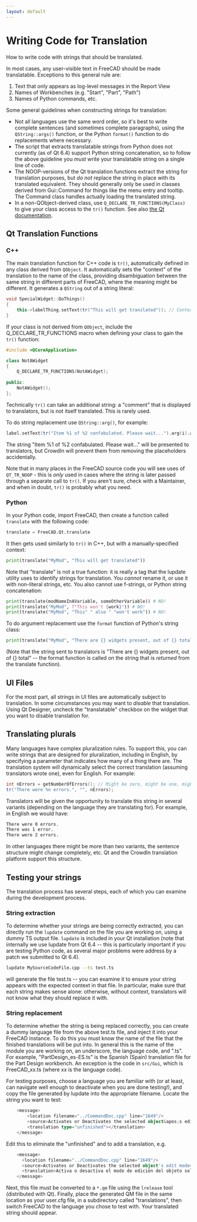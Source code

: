 ```yaml
---
layout: default
---
```


#  Writing Code for Translation

How to write code with strings that should be translated.

In most cases, any user-visible text in FreeCAD should be made translatable. Exceptions to this general rule are:
1. Text that only appears as log-level messages in the Report View
2. Names of Workbenches (e.g. "Start", "Part", "Path")
3. Names of Python commands, etc.

Some general guidelines when constructing strings for translation:
* Not all languages use the same word order, so it's best to write complete sentences (and sometimes complete paragraphs), using the `QString::args()` function, or the Python `format()` function to do replacements where necessary.
* The script that extracts translatable strings from Python does not currently (as of Qt 6.4) support Python string concatenation, so to follow the above guideline you *must* write your translatable string on a single line of code.
* The NOOP-versions of the Qt translation functions extract the string for translation purposes, but *do not* replace the string in place with its translated equivalent. They should generally only be used in classes derived from Gui::Command for things like the menu entry and tooltip. The Command class handles actually loading the translated string.
* In a non-QObject-derived class, use `Q_DECLARE_TR_FUNCTIONS(MyClass)` to give your class access to the `tr()` function. See also [the Qt documentation](https://doc.qt.io/qt-5/i18n-source-translation.html).

## Qt Translation Functions

### C++

The main translation function for C++ code is `tr()`, automatically defined in any class derived from `QObject`. It automatically sets the "context" of the translation to the name of the class, providing disambiguation between the same string in different parts of FreeCAD, where the meaning might be different. It generates a `QString` out of a string literal:

```cpp
void SpecialWidget::DoThings()
{
    this->labelThing.setText(tr("This will get translated")); // Context is "SpecialWidget"
}
```

If your class is not derived from `QObject`, include the Q_DECLARE_TR_FUNCTIONS macro when defining your class to gain the `tr()` function:

```cpp
#include <QCoreApplication>

class NotAWidget
{
    Q_DECLARE_TR_FUNCTIONS(NotAWidget);
    
public:
    NotAWidget();
};
```

Technically `tr()` can take an additional string: a "comment" that is displayed to translators, but is not itself translated. This is rarely used.

To do string replacement use `QString::arg()`, for example:

```cpp
label.setText(tr("Item %1 of %2 confabulated. Please wait...").arg(i).arg(total));
```

The string "Item %1 of %2 confabulated. Please wait..." will be presented to translators, but CrowdIn will prevent them from removing the placeholders accidentally.

Note that in many places in the FreeCAD source code you will see uses of `QT_TR_NOOP` - this is *only* used in cases where the string is later passed through a separate call to `tr()`. If you aren't sure, check with a Maintainer, and when in doubt, `tr()` is probably what you need.

### Python

In your Python code, import FreeCAD, then create a function called `translate` with the following code:

```python
translate = FreeCAD.Qt.translate
```

It then gets used similarly to `tr()` in C++, but with a manually-specified context:

```python
print(translate("MyMod", "This will get translated"))
```

Note that "translate" is not a true function: it is really a tag that the lupdate utility uses to identify strings for translation. You *cannot* rename it, or use it with non-literal strings, etc. You also cannot use f-strings, or Python string concatenation:

```python
print(translate(modNameInAVariable, someOtherVariable)) # NO!
print(translate("MyMod", f"This won't {work}")) # NO!
print(translate("MyMod", "This" " also " "won't work")) # NO!
```
To do argument replacement use the `format` function of Python's string class:

```python
print(translate("MyMod", "There are {} widgets present, out of {} total").format(present, total))
```

(Note that the string sent to translators is "There are {} widgets present, out of {} total" -- the format function is called on the string that is *returned* from the translate function).

## UI Files

For the most part, all strings in UI files are automatically subject to translation. In some circumstances you may want to *disable* that translation. Using Qt Designer, uncheck the "translatable" checkbox on the widget that you want to disable translation for. 

## Translating plurals

Many languages have complex pluralization rules. To support this, you can write strings that are designed for pluralization, including in English, by specifying a parameter that indicates how many of a thing there are. The translation system will dynamically select the correct translation (assuming translators wrote one), even for English. For example:

```cpp
int nErrors = getNumberOfErrors(); // Might be zero, might be one, might be some other number.
tr("There were %n errors.", "", nErrors);
```

Translators will be given the opportunity to translate this string in several variants (depending on the language they are translating for). For example, in English we would have:

```txt
There were 0 errors.
There was 1 error.
There were 2 errors.
```

In other languages there might be more than two variants, the sentence structure might change completely, etc. Qt and the CrowdIn translation platform support this structure.

## Testing your strings

The translation process has several steps, each of which you can examine during the development process.

### String extraction

To determine whether your strings are being correctly extracted, you can directly run the `lupdate` command on the file you are working on, using a dummy TS output file. `lupdate` is included in your Qt installation (note that internally we use lupdate from Qt 6.4 -- this is particularly important if you are testing Python code, as several major problems were address by a patch we submitted to Qt 6.4).

```bash
lupdate MySourceCodeFile.cpp --ts test.ts
```

will generate the file test.ts -- you can examine it to ensure your string appears with the expected context in that file. In particular, make sure that each string makes sense alone: otherwise, without context, translators will not know what they should replace it with.

### String replacement

To determine whether the string is being replaced correctly, you can create a dummy language file from the above test.ts file, and inject it into your FreeCAD instance. To do this you must know the name of the file that the finished translations will be put into. In general this is the name of the module you are working on, an underscore, the language code, and ".ts". For example, "PartDesign_es-ES.ts" is the Spanish (Spain) translation file for the Part Design workbench. An exception is the code in `src/Gui`, which is FreeCAD_xx.ts (where xx is the language code). 

For testing purposes, choose a language you are familiar with (or at least, can navigate well enough to deactivate when you are done testing!), and copy the file generated by lupdate into the appropriate filename. Locate the string you want to test:

```ts
    <message>
        <location filename="../CommandDoc.cpp" line="1649"/>
        <source>Activates or Deactivates the selected object&apos;s edit mode</source>
        <translation type="unfinished"></translation>
    </message>
```

Edit this to eliminate the "unfinished" and to add a translation, e.g.

```ts
    <message>
      <location filename="../CommandDoc.cpp" line="1649"/>
      <source>Activates or Deactivates the selected object's edit mode</source>
      <translation>Activa o desactiva el modo de edición del objeto seleccionado</translation>
    </message>
```

Next, this file must be converted to a `*.qm` file using the `lrelease` tool (distributed with Qt). Finally, place the generated QM file in the same location as your user.cfg file, in a subdirectory called "translations", then switch FreeCAD to the language you chose to test with. Your translated string should appear.
